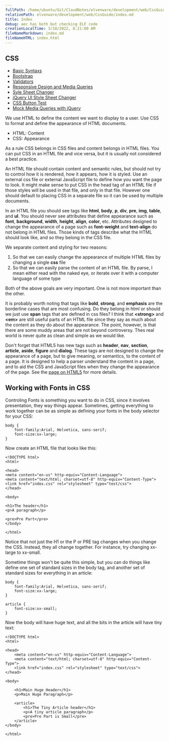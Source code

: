 ```yaml
---
fullPath: /home/ubuntu/Git/CloudNotes/elvenware/development/web/CssGuide/index.md
relativePath: elvenware/development/web/CssGuide/index.md
title: Index
debug: aec has both but checking ELF code
creationLocalTime: 3/18/2022, 8:21:00 AM
fileNameMarkdown: index.md
fileNameHTML: index.html
---
```


<!-- toc -->
<!-- tocstop -->

CSS
---

-   [Basic Syntaxs](BasicSyntax.html)
-   [Bootstrap](Bootstrap.html)
-   [Validators](Validators.html)
-   [Responsive Design and Media Queries](MediaQueries.html)
-   [Syle Sheet Changer](StyleSheetChanger.html)
-   [jQuery UI Style Sheet Changer](/javascript-guide/JQueryUiDemo.html)
-   [CSS Button Test](TestCss.html)
-   [Mock Media Queries with jQuery](/javascript-guide/MediaQueryMock.html)

We use HTML to define the content we want to display to a user. Use CSS to format and define the appearance of HTML documents.

* HTML: Content
* CSS: Appearance

As a rule CSS belongs in CSS files and content belongs in HTML
files. You can put CSS in an HTML file and vice versa, but it is
usually not considered a best practice.

An HTML file should contain content and semantic rules, but should not
try to control how it is rendered, how it appears, how it is styled. Use
an external css file or external JavaScript file to define how you want
the page to look. It might make sense to put CSS in the head tag of an
HTML file if those styles will be used in that file, and only in that
file. However one should default to placing CSS in a separate file so it
can be used by multiple documents.

In an HTML file you should see tags like **html**, **body**, **p**,
**div**, **pre**, **img**, **table**, and **ul**. You should never see
attributes that define appearance such as **font**, **background**,
**width**, **height**, **align**, **color**, etc. Attributes designed to
change the appearance of a page such as **font-weight** and
**text-align** do not belong in HTML files. Those kinds of tags describe
what the HTML should look like, and so they belong in the CSS file.

We separate content and styling for two reasons:

1.  So that we can easily change the appearance of multiple HTML files
    by changing a single **css** file
2.  So that we can easily parse the content of an HTML file. By parse, I
    mean either read with the naked eye, or iterate over it with a
    computer language of some type

Both of the above goals are very important. One is not more important
than the other.

It is probably worth noting that tags like **bold**, **strong**, and
**emphasis** are the borderline cases that are most confusing. Do they
belong in html or should we just use **span** tags that are defined in
css files? I think that **\<strong\>** and **\<em\>** are still useful
parts of an HTML file since they say as much about the content as they
do about the appearance. The point, however, is that there are some
muddy areas that are not beyond controversy. Thes real world is never
quite as clean and simple as we would like.

Don't forget that HTML5 has new tags such as **header**, **nav**,
**section**, **article**, **aside**, **figure** and **dialog**. These
tags are not designed to change the appearance of a page, but to give
meaning, or semantics, to the content of a page. It is designed to help
a parser understand the content in a page, and to aid the CSS and
JavaScript files when they change the appearance of the page. See the
[page on HTML5](/html-guide/HtmlFive.html) for more details.

Working with Fonts in CSS
-------------------------

Controling Fonts is something you want to do in CSS, since it involves
presentation, they way things appear. Sometimes, getting everything to
work together can be as simple as defining your fonts in the body
selector for your CSS:

```
body {
    font-family:Arial, Helvetica, sans-serif;
    font-size:xx-large;
}
```

Now create an HTML file that looks like this:

``` {.code}
<!DOCTYPE html>
<html>

<head>
<meta content="en-us" http-equiv="Content-Language">
<meta content="text/html; charset=utf-8" http-equiv="Content-Type">
<link href="index.css" rel="stylesheet" type="text/css">
</head>

<body>

<h1>The header</h1>
<p>A paragraph</p>

<pre>Pre Part</pre>
</body>

</html>
```

Notice that not just the H1 or the P or PRE tag changes when you change
the CSS. Instead, they all change together. For instance, try changing
xx-large to xx-small.

Sometime things won't be quite this simple, but you can do things like
define one set of standard sizes in the body tag, and another set of
standard sizes for everything in an article:

``` {.code}
body {
    font-family:Arial, Helvetica, sans-serif;
    font-size:xx-large;
}

article {
    font-size:xx-small;
}
```

Now the body will have huge text, and all the bits in the article will
have tiny text:

``` {.code}
<!DOCTYPE html>
<html>

<head>
    <meta content="en-us" http-equiv="Content-Language">
    <meta content="text/html; charset=utf-8" http-equiv="Content-Type">
    <link href="index.css" rel="stylesheet" type="text/css">
</head>

<body>

    <h1>Main Huge Header</h1>
    <p>Main Huge Paragraph</p>

    <article>
        <h1>The Tiny Article header</h1>
        <p>A tiny article paragraph</p>
        <pre>Pre Part is Small</pre>
    </article>
</body>

</html>
```
